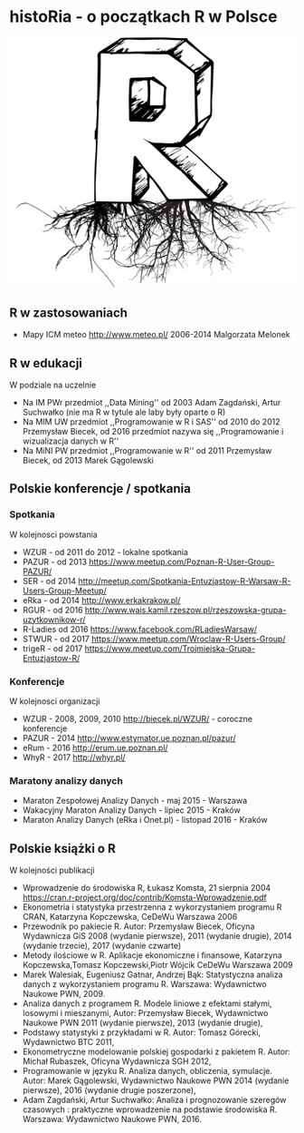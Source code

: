 # histoRia - o początkach R w Polsce

![histoRia](histoRia.png)

## R w zastosowaniach

* Mapy ICM meteo http://www.meteo.pl/ 2006-2014 Malgorzata Melonek


## R w edukacji

W podziale na uczelnie

* Na IM PWr przedmiot ,,Data Mining'' od 2003 Adam Zagdański, Artur Suchwałko (nie ma R w tytule ale laby były oparte o R)
* Na MIM UW przedmiot ,,Programowanie w R i SAS''  od 2010 do 2012 Przemysław Biecek, od 2016 przedmiot nazywa się ,,Programowanie i wizualizacja danych w R''
* Na MiNI PW przedmiot ,,Programowanie w R''  od 2011 Przemysław Biecek, od 2013 Marek Gągolewski



## Polskie konferencje / spotkania

### Spotkania 

W kolejnosci powstania

* WZUR - od 2011 do 2012 - lokalne spotkania
* PAZUR - od 2013 https://www.meetup.com/Poznan-R-User-Group-PAZUR/
* SER - od 2014 http://meetup.com/Spotkania-Entuzjastow-R-Warsaw-R-Users-Group-Meetup/
* eRka - od 2014 http://www.erkakrakow.pl/
* RGUR - od 2016 http://www.wais.kamil.rzeszow.pl/rzeszowska-grupa-uzytkownikow-r/
* R-Ladies od 2016 https://www.facebook.com/RLadiesWarsaw/
* STWUR - od 2017 https://www.meetup.com/Wroclaw-R-Users-Group/
* trigeR - od 2017 https://www.meetup.com/Trojmiejska-Grupa-Entuzjastow-R/ 


### Konferencje

W kolejnosci organizacji

* WZUR - 2008, 2009, 2010 http://biecek.pl/WZUR/ - coroczne konferencje
* PAZUR - 2014 http://www.estymator.ue.poznan.pl/pazur/
* eRum - 2016 http://erum.ue.poznan.pl/ 
* WhyR - 2017 http://whyr.pl/ 

### Maratony analizy danych

* Maraton Zespołowej Analizy Danych - maj 2015 - Warszawa
* Wakacyjny Maraton Analizy Danych - lipiec 2015 - Kraków
* Maraton Analizy Danych (eRka i Onet.pl) - listopad 2016 - Kraków

## Polskie książki o R

W kolejności publikacji

* Wprowadzenie do środowiska R, Łukasz Komsta, 21 sierpnia 2004 https://cran.r-project.org/doc/contrib/Komsta-Wprowadzenie.pdf
* Ekonometria i statystyka przestrzenna z wykorzystaniem programu R CRAN, Katarzyna Kopczewska, CeDeWu	Warszawa	2006
* Przewodnik po pakiecie R. Autor: Przemysław Biecek, Oficyna Wydawnicza GiS 2008 (wydanie pierwsze), 2011 (wydanie drugie), 2014 (wydanie trzecie), 2017 (wydanie czwarte)
* Metody ilościowe w R. Aplikacje ekonomiczne i finansowe, Katarzyna Kopczewska,Tomasz Kopczewski,Piotr Wójcik	CeDeWu	Warszawa	2009	
* Marek Walesiak, Eugeniusz Gatnar, Andrzej Bąk: Statystyczna analiza danych z wykorzystaniem programu R. Warszawa: Wydawnictwo Naukowe PWN, 2009. 
* Analiza danych z programem R. Modele liniowe z efektami stałymi, losowymi i mieszanymi, Autor: Przemysław Biecek, Wydawnictwo Naukowe PWN 2011 (wydanie pierwsze), 2013 (wydanie drugie), 
* Podstawy statystyki z przykładami w R. Autor: Tomasz Górecki, Wydawnictwo BTC 2011, 
* Ekonometryczne modelowanie polskiej gospodarki z pakietem R. Autor: Michał Rubaszek, Oficyna Wydawnicza SGH 2012, 
* Programowanie w języku R. Analiza danych, obliczenia, symulacje. Autor: Marek Gągolewski, Wydawnictwo Naukowe PWN 2014 (wydanie pierwsze), 2016 (wydanie drugie poszerzone), 
* Adam Zagdański, Artur Suchwałko: Analiza i prognozowanie szeregów czasowych : praktyczne wprowadzenie na podstawie środowiska R. Warszawa: Wydawnictwo Naukowe PWN, 2016. 



